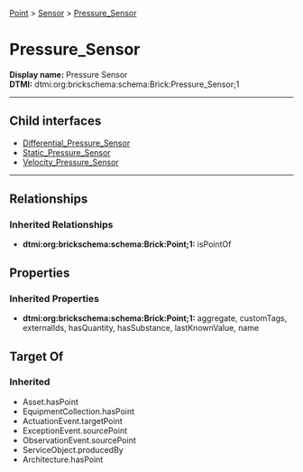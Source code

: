 [Point](../../Point.md) > [Sensor](../Sensor.md) > [Pressure_Sensor](#)
# Pressure_Sensor

**Display name:** Pressure Sensor<br />
**DTMI:** dtmi:org:brickschema:schema:Brick:Pressure_Sensor;1

---


## Child interfaces
* [Differential_Pressure_Sensor](Differential_Pressure_Sensor/Differential_Pressure_Sensor.md)
* [Static_Pressure_Sensor](Static_Pressure_Sensor/Static_Pressure_Sensor.md)
* [Velocity_Pressure_Sensor](Velocity_Pressure_Sensor/Velocity_Pressure_Sensor.md)

---
## Relationships
### Inherited Relationships
* **dtmi:org:brickschema:schema:Brick:Point;1:** isPointOf
## Properties
### Inherited Properties
* **dtmi:org:brickschema:schema:Brick:Point;1:** aggregate, customTags, externalIds, hasQuantity, hasSubstance, lastKnownValue, name
## Target Of
### Inherited
* Asset.hasPoint
* EquipmentCollection.hasPoint
* ActuationEvent.targetPoint
* ExceptionEvent.sourcePoint
* ObservationEvent.sourcePoint
* ServiceObject.producedBy
* Architecture.hasPoint
